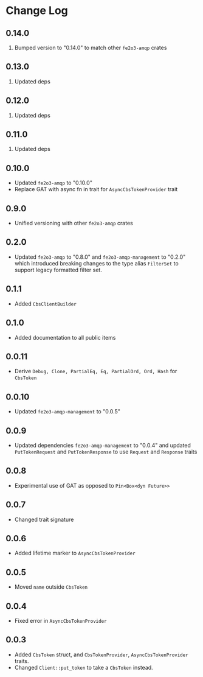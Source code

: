 # Change Log

## 0.14.0

1. Bumped version to "0.14.0" to match other `fe2o3-amqp` crates

## 0.13.0

1. Updated deps

## 0.12.0

1. Updated deps

## 0.11.0

1. Updated deps

## 0.10.0

- Updated `fe2o3-amqp` to "0.10.0"
- Replace GAT with async fn in trait for `AsyncCbsTokenProvider` trait

## 0.9.0

- Unified versioning with other `fe2o3-amqp` crates

## 0.2.0

- Updated `fe2o3-amqp` to "0.8.0" and `fe2o3-amqp-management` to "0.2.0" which introduced breaking
  changes to the type alias `FilterSet` to support legacy formatted filter set.

## 0.1.1

- Added `CbsClientBuilder`

## 0.1.0

- Added documentation to all public items

## 0.0.11

- Derive `Debug, Clone, PartialEq, Eq, PartialOrd, Ord, Hash` for `CbsToken`

## 0.0.10

- Updated `fe2o3-amqp-management` to "0.0.5"

## 0.0.9

- Updated dependencies `fe2o3-amqp-management` to "0.0.4" and updated `PutTokenRequest` and
  `PutTokenResponse` to use `Request` and `Response` traits

## 0.0.8

- Experimental use of GAT as opposed to `Pin<Box<dyn Future>>`

## 0.0.7

- Changed trait signature

## 0.0.6

- Added lifetime marker to `AsyncCbsTokenProvider`

## 0.0.5

- Moved `name` outside `CbsToken`

## 0.0.4

- Fixed error in `AsyncCbsTokenProvider`

## 0.0.3

- Added `CbsToken` struct, and `CbsTokenProvider`, `AsyncCbsTokenProvider` traits.
- Changed `Client::put_token` to take a `CbsToken` instead.
